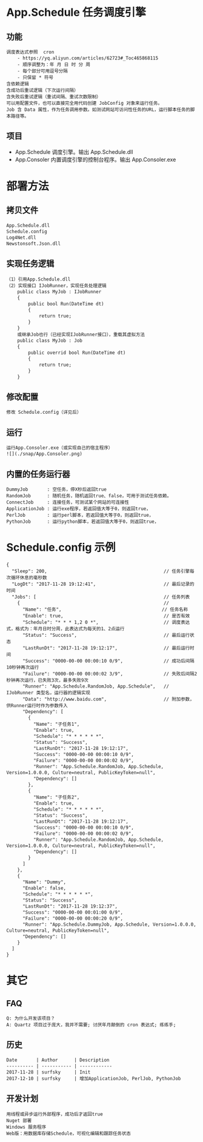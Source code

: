 ﻿App.Schedule 任务调度引擎
=====================================

功能
----

    调度表达式参照  cron
        - https://yq.aliyun.com/articles/62723#_Toc465868115
        - 顺序调整为：年 月 日 时 分 周
        - 每个部分可用逗号分隔
        - 只保留 * 符号
    含依赖逻辑
    含成功后重试逻辑（下次运行间隔）
    含失败后重试逻辑（重试间隔、重试次数限制）
    可以用配置文件，也可以直接完全用代码创建 JobConfig 对象来运行任务。
    Job 含 Data 属性，作为任务调用参数。如测试网站可访问性任务的URL，运行脚本任务的脚本路径等。


项目
----

   - App.Schedule    调度引擎。输出 App.Schedule.dll
   - App.Consoler    内置调度引擎的控制台程序。输出 App.Consoler.exe



部署方法
=====================================

拷贝文件
--------

    App.Schedule.dll
    Schedule.config
    Log4Net.dll
    Newstonsoft.Json.dll

实现任务逻辑
------------

    （1）引用App.Schedule.dll
    （2）实现接口 IJobRunner，实现任务处理逻辑
        public class MyJob : IJobRunner
        {
            public bool Run(DateTime dt)
            {
                return true;
            }
        }
        或继承Job也行（已经实现IJobRunner接口），重载其虚拟方法
        public class MyJob : Job
        {
            public overrid bool Run(DateTime dt)
            {
                return true;
            }
        }
            

修改配置
--------

    修改 Schedule.config（详见后）

运行
----

    运行App.Consoler.exe（或实现自己的宿主程序）
    ![](./snap/App.Consoler.png)

内置的任务运行器
----------------

    DummyJob       : 空任务，停X秒后返回true
    RandomJob      : 随机任务，随机返回true、false，可用于测试任务依赖。
    ConnectJob     : 连接任务，可测试某个网站的可连接性
    ApplicationJob : 运行exe程序，若返回值大等于0，则返回true，
    PerlJob        : 运行perl脚本，若返回值大等于0，则返回true，
    PythonJob      : 运行python脚本，若返回值大等于0，则返回true，

Schedule.config 示例
=====================================

~~~
{
  "Sleep": 200,                                           // 任务引擎每次循环休息的毫秒数
  "LogDt": "2017-11-28 19:12:41",                         // 最后记录的时间
  "Jobs": [                                               // 任务列表
    {                                                     // 
      "Name": "任务",                                     // 任务名称
      "Enable": true,                                     // 是否有效
      "Schedule": "* * * 1,2 0 *",                        // 调度表达式，格式为：年月日时分周，此表达式为每天的1、2点运行
      "Status": "Success",                                // 最后运行状态
      "LastRunDt": "2017-11-28 19:12:17",                 // 最后运行时间
      "Success": "0000-00-00 00:00:10 0/9",               // 成功后间隔10秒钟再次运行
      "Failure": "0000-00-00 00:00:02 3/9",               // 失败后间隔2秒钟再次运行，已失败3次，最多失败9次
      "Runner": "App.Schedule.RandomJob, App.Schedule",   // IJobRunner 类型名，运行器的逻辑实现
      "Data": "http://www.baidu.com",                     // 附加参数，供Runner运行时作为参数传入
      "Dependency": [
        {
          "Name": "子任务1",
          "Enable": true,
          "Schedule": "* * * * * *",
          "Status": "Success",
          "LastRunDt": "2017-11-28 19:12:17",
          "Success": "0000-00-00 00:00:10 0/9",
          "Failure": "0000-00-00 00:00:02 0/9",
          "Runner": "App.Schedule.RandomJob, App.Schedule, Version=1.0.0.0, Culture=neutral, PublicKeyToken=null",
          "Dependency": []
        },
        {
          "Name": "子任务2",
          "Enable": true,
          "Schedule": "* * * * * *",
          "Status": "Success",
          "LastRunDt": "2017-11-28 19:12:17",
          "Success": "0000-00-00 00:00:10 0/9",
          "Failure": "0000-00-00 00:00:02 0/9",
          "Runner": "App.Schedule.RandomJob, App.Schedule, Version=1.0.0.0, Culture=neutral, PublicKeyToken=null",
          "Dependency": []
        }
      ]
    },
    {
      "Name": "Dummy",
      "Enable": false,
      "Schedule": "* * * * * *",
      "Status": "Success",
      "LastRunDt": "2017-11-28 19:12:37",
      "Success": "0000-00-00 00:01:00 0/9",
      "Failure": "0000-00-00 00:00:20 0/9",
      "Runner": "App.Schedule.DummyJob, App.Schedule, Version=1.0.0.0, Culture=neutral, PublicKeyToken=null",
      "Dependency": []
    }
  ]
}
~~~


其它
=====================================

FAQ
---

    Q: 为什么开发该项目？
    A: Quartz 项目过于庞大，我并不需要; 讨厌年月颠倒的 cron 表达式; 练练手;


历史
----

    Date       | Author      | Description
    ---------- | ----------- | ------------
    2017-11-28 | surfsky     | Init
    2017-12-10 | surfsky     | 增加ApplicationJob, PerlJob, PythonJob

开发计划
--------
    用线程或异步运行外部程序，成功后才返回true
    Nuget 部署
    Windows 服务程序
    Web版：用数据库存储Schedule，可视化编辑和跟踪任务状态


